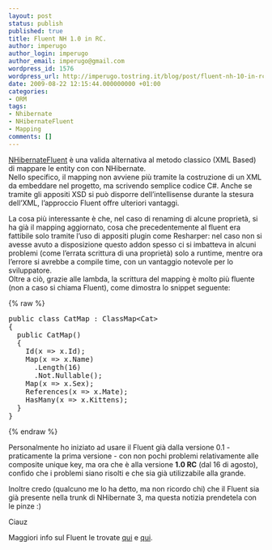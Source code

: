 ```yaml
---
layout: post
status: publish
published: true
title: Fluent NH 1.0 in RC.
author: imperugo
author_login: imperugo
author_email: imperugo@gmail.com
wordpress_id: 1576
wordpress_url: http://imperugo.tostring.it/blog/post/fluent-nh-10-in-rc/
date: 2009-08-22 12:15:44.000000000 +01:00
categories:
- ORM
tags:
- Nhibernate
- NHibernateFluent
- Mapping
comments: []
---
```

<p><a href="http://fluentnhibernate.org/" target="_blank">NHibernateFluent</a> &egrave; una valida alternativa al metodo classico (XML Based) di mappare le entity con con NHibernate.     <br />
Nello specifico, il mapping non avviene pi&ugrave; tramite la costruzione di un XML da embeddare nel progetto, ma scrivendo semplice codice C#. Anche se tramite gli appositi XSD si pu&ograve; disporre dell&rsquo;intellisense durante la stesura dell&rsquo;XML, l&rsquo;approccio Fluent offre ulteriori vantaggi.</p>
<p>La cosa pi&ugrave; interessante &egrave; che, nel caso di renaming di alcune propriet&agrave;, si ha gi&agrave; il mapping aggiornato, cosa che precedentemente al fluent era fattibile solo tramite l&rsquo;uso di appositi plugin come Resharper: nel caso non si avesse avuto a disposizione questo addon spesso ci si imbatteva in alcuni problemi (come l&rsquo;errata scrittura di una propriet&agrave;) solo a runtime, mentre ora l&rsquo;errore si avrebbe a compile time, con un vantaggio notevole per lo sviluppatore.    <br />
Oltre a ci&ograve;, grazie alle lambda, la scrittura del mapping &egrave; molto pi&ugrave; fluente (non a caso si chiama Fluent), come dimostra lo snippet seguente:</p>
{% raw %}<pre class="brush: csharp; ruler: true;">
public class CatMap : ClassMap&lt;Cat&gt;
{
  public CatMap()
  {
    Id(x =&gt; x.Id);
    Map(x =&gt; x.Name)
      .Length(16)
      .Not.Nullable();
    Map(x =&gt; x.Sex);
    References(x =&gt; x.Mate);
    HasMany(x =&gt; x.Kittens);
  }
}</pre>{% endraw %}
<p>Personalmente ho iniziato ad usare il Fluent gi&agrave; dalla versione 0.1 - praticamente la prima versione - con non pochi problemi relativamente alle composite unique key, ma ora che &egrave; alla versione <strong>1.0 RC</strong> (dal 16 di agosto), confido che i problemi siano risolti e che sia gi&agrave; utilizzabile alla grande.</p>
<p>Inoltre credo (qualcuno me lo ha detto, ma non ricordo chi) che il Fluent sia gi&agrave; presente nella trunk di NHibernate 3, ma questa notizia prendetela con le pinze :)</p>
<p>Ciauz</p>
<p>Maggiori info sul Fluent le trovate <a href="http://fluentnhibernate.org/">qui</a> e <a href="http://www.lostechies.com/blogs/jagregory/archive/2009/08/16/fluent-nhibernate-1-0rc.aspx">qui</a>.</p>
